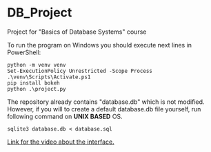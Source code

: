 # DB_Project
Project for "Basics of Database Systems" course

To run the program on Windows you should execute next lines in PowerShell:
```
python -m venv venv
Set-ExecutionPolicy Unrestricted -Scope Process
.\venv\Scripts\Activate.ps1
pip install bokeh
python .\project.py
```
The repository already contains "database.db" which is not modified. However, if you will to create a default database.db file yourself, run following command on **UNIX BASED** OS.
```
sqlite3 database.db < database.sql
```

[Link for the video about the interface.](https://youtu.be/t5Pkvn_wGQA)
